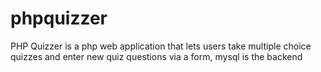 # phpquizzer
PHP Quizzer is a php web application that lets users take multiple choice quizzes and enter new quiz questions via a form, mysql is the backend
